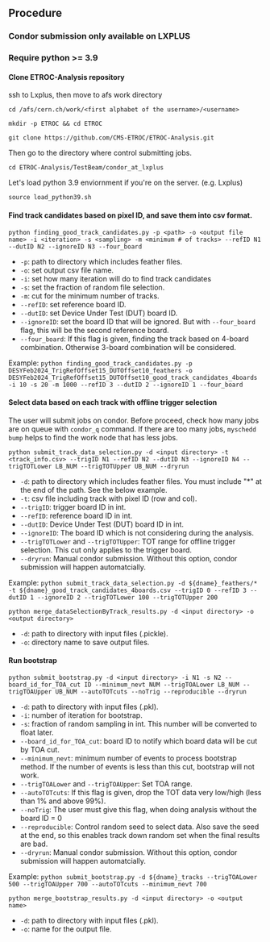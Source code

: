 ## Procedure
### Condor submission only available on LXPLUS
### Require python >= 3.9

#### Clone ETROC-Analysis repository
ssh to Lxplus, then move to afs work directory

```cd /afs/cern.ch/work/<first alphabet of the username>/<username>```

```mkdir -p ETROC && cd ETROC```

```git clone https://github.com/CMS-ETROC/ETROC-Analysis.git```

Then go to the directory where control submitting jobs.

```cd ETROC-Analysis/TestBeam/condor_at_lxplus```

Let's load python 3.9 enviornment if you're on the server. (e.g. Lxplus)

```source load_python39.sh```

#### Find track candidates based on pixel ID, and save them into csv format.

```python finding_good_track_candidates.py -p <path> -o <output file name> -i <iteration> -s <sampling> -m <minimum # of tracks> --refID N1 --dutID N2 --ignoreID N3 --four_board```
- `-p`: path to directory which includes feather files.
- `-o`: set output csv file name.
- `-i`: set how many iteration will do to find track candidates
- `-s`: set the fraction of random file selection.
- `-m`: cut for the minimum number of tracks.
- `--refID`: set reference board ID.
- `--dutID`: set Device Under Test (DUT) board ID.
- `--ignoreID`: set the board ID that will be ignored. But with `--four_board` flag, this will be the second reference board.
- `--four_board`: If this flag is given, finding the track based on 4-board combination. Otherwise 3-board combination will be considered.

Example:
```python finding_good_track_candidates.py -p DESYFeb2024_TrigRefOffset15_DUTOffset10_feathers -o DESYFeb2024_TrigRefOffset15_DUTOffset10_good_track_candidates_4boards -i 10 -s 20 -m 1000 --refID 3 --dutID 2 --ignoreID 1 --four_board```

#### Select data based on each track with offline trigger selection

The user will submit jobs on condor. Before proceed, check how many jobs are on queue with `condor_q` command. If there are too many jobs, `myschedd bump` helps to find the work node that has less jobs.

```python submit_track_data_selection.py -d <input directory> -t <track_info.csv> --trigID N1 --refID N2 --dutID N3 --ignoreID N4 --trigTOTLower LB_NUM --trigTOTUpper UB_NUM --dryrun```
- `-d`: path to directory which includes feather files. You must include "*" at the end of the path. See the below example.
- `-t`: csv file including track with pixel ID (row and col).
- `--trigID`: trigger board ID in int.
- `--refID`: reference board ID in int.
- `--dutID`: Device Under Test (DUT) board ID in int.
- `--ignoreID`: The board ID which is not considering during the analysis.
- `--trigTOTLower` and `--trigTOTUpper`: TOT range for offline trigger selection. This cut only applies to the trigger board.
- `--dryrun`: Manual condor submission. Without this option, condor submission will happen automatcially.

Example:
```python submit_track_data_selection.py -d ${dname}_feathers/* -t ${dname}_good_track_candidates_4boards.csv --trigID 0 --refID 3 --dutID 1 --ignoreID 2 --trigTOTLower 100 --trigTOTUpper 200```

```python merge_dataSelectionByTrack_results.py -d <input directory> -o <output directory>```
- `-d`: path to directory with input files (.pickle).
- `-o`: directory name to save output files.

#### Run bootstrap

```python submit_bootstrap.py -d <input directory> -i N1 -s N2 --board_id_for_TOA_cut ID --minimum_nevt NUM --trigTOALower LB_NUM --trigTOAUpper UB_NUM --autoTOTcuts --noTrig --reproducible --dryrun```
- `-d`: path to directory with input files (.pkl).
- `-i`: number of iteration for bootstrap.
- `-s`: fraction of random sampling in int. This number will be converted to float later.
- `--board_id_for_TOA_cut`: board ID to notify which board data will be cut by TOA cut.
- `--minimum_nevt`: minimum number of events to process bootstrap method. If the number of events is less than this cut, bootstrap will not work.
- `--trigTOALower` and `--trigTOAUpper`: Set TOA range.
- `--autoTOTcuts`: If this flag is given, drop the TOT data very low/high (less than 1% and above 99%).
- `--noTrig`: The user must give this flag, when doing analysis without the board ID = 0
- `--reproducible`: Control random seed to select data. Also save the seed at the end, so this enables track down random set when the final results are bad.
- `--dryrun`: Manual condor submission. Without this option, condor submission will happen automatcially.

Example:
```python submit_bootstrap.py -d ${dname}_tracks --trigTOALower 500 --trigTOAUpper 700 --autoTOTcuts --minimum_nevt 700```

```python merge_bootstrap_results.py -d <input directory> -o <output name>```
- `-d`: path to directory with input files (.pkl).
- `-o`: name for the output file.
